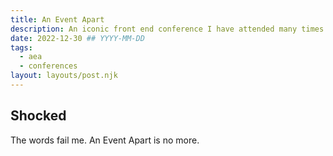 ```yaml
---
title: An Event Apart
description: An iconic front end conference I have attended many times. Goodbye, old friend.
date: 2022-12-30 ## YYYY-MM-DD
tags:
  - aea
  - conferences
layout: layouts/post.njk
---
```


## Shocked

The words fail me. An Event Apart is no more.

